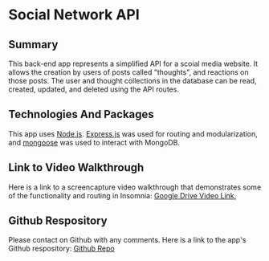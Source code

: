 # Social Network API

## Summary
This back-end app represents a simplified API for a scoial media website. It allows the creation by users of posts called "thoughts", and reactions on those posts. The user and thought collections in the database can be read, created, updated, and deleted using the API routes.

## Technologies And Packages

This app uses [Node.js](https://nodejs.org/en/). [Express.js](https://expressjs.com/) was used for routing and modularization, and [mongoose](https://mongoosejs.com/) was used to interact with MongoDB.

## Link to Video Walkthrough

Here is a link to a screencapture video walkthrough that demonstrates some of the functionality and routing in Insomnia: [Google Drive Video Link.]()

## Github Respository

Please contact on Github with any comments. Here is a link to the app's Github respository: [Github Repo](https://github.com/jcdoran33/Social-Network-API)
